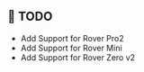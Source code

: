 ## 📝 TODO
- Add Support for Rover Pro2
- Add Support for Rover Mini
- Add Support for Rover Zero v2
